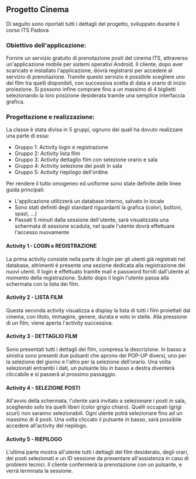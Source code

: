 ## Progetto Cinema
Di seguito sono riportati tutti i dettagli del progetto, sviluppato durante il corso ITS Padova

### Obiettivo dell'applicazione: 

Fornire un servizio gratuito di prenotazione posti del cinema ITS, attraverso un'applicazione mobile per sistemi operativi Android.
Il cliente, dopo aver scaricato e installato l'applicazione, dovrà registrarsi per accedere al servizio di prenotazione.
Tramite questo servizio è possibile scegliere uno dei film tra quelli disponibili, con successiva scelta di data e orario di inizio proiezione.
Si possono infine comprare fino a un massimo di 4 biglietti selezionando la loro posizione desiderata tramite una semplice interfaccia grafica.

### Progettazione e realizzazione:
 
La classe è stata divisa in 5 gruppi, ognuno dei quali ha dovuto realizzare una parte di essa:

* Gruppo 1: Activity login e registrazione
* Gruppo 2: Activity lista film
* Gruppo 3: Activity dettaglio film con selezione orario e sala
* Gruppo 4: Activity selezione dei posti in sala
* Gruppo 5: Activity riepilogo dell'ordine

Per rendere il tutto omogeneo ed uniforme sono state definite delle linee guida principali:

* L'applicazione utilizzerà un database interno, salvato in locale
* Sono stati definiti degli standard riguardanti la grafica (colori, bottoni, spazi, ...)
* Passati 5 minuti dalla sessione dell'utente, sarà visualizzata una schermata di sessione scaduta, nel quale l'utente dovrà effettuare l'accesso nuovamente

#### Activity 1 - LOGIN e REGISTRAZIONE

La prima activity consiste nella parte di login per gli utenti già registrati nel database, altrimenti è presente una sezione dedicata alla registrazione dei nuovi utenti.
Il login è effettuato tramite mail e password forniti dall'utente al momento della registrazione.
Subito dopo il login l'utente passa alla schermata con la lista dei film.

#### Activity 2 - LISTA FILM

Questa seconda activity visualizza a display la lista di tutti i film proiettati dal cinema, con titolo, immagine, genere, durata e voto in stelle.
Alla pressione di un film, viene aperta l'activity successiva.

#### Activity 3 - DETTAGLIO FILM

Sono presentati tutti i dettagli del film, compresa la descrizione.
In basso a sinistra sono presenti due pulsanti che aprono dei POP-UP diversi, uno per la selezione del giorno e l'altro per la selezione dell'orario.
Una volta selezionati entrambi i dati, un pulsante blu in basso a destra diventerà cliccabile e si passerà al prossimo passaggio.

#### Activity 4 - SELEZIONE POSTI

All'avvio della schermata, l'utente sarà invitato a selezionare i posti in sala, scegliendo solo tra quelli liberi (color grigio chiaro). Quelli occupati (grigi scuri) non saranno selezionabili.
Ogni utente potrà selezionare fino ad un massimo di 4 posti. 
Una volta cliccato il pulsante in basso, sarà possibile accedere all'activity del riepilogo.

#### Activity 5 - RIEPILOGO

L'ultima parte mostra all'utente tutti i dettagli del film desiderato, degli orari, dei posti selezionati e un ID sessione da presentare all'assistenza in caso di problemi tecnici. 
Il cliente confermerà la prenotazione con un pulsante, e verrà terminata la sessione.
